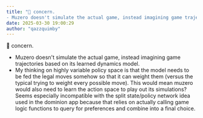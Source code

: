 ```yaml
---
title: "💭 concern.
- Muzero doesn't simulate the actual game, instead imagining game trajectories based on its..."
date: 2025-03-30 19:00:29
author: "qazzquimby"
---
```


💭 concern.
- Muzero doesn't simulate the actual game, instead imagining game trajectories based on its learned dynamics model.
- My thinking on highly variable policy space is that the model needs to be fed the legal moves somehow so that it can weight them (versus the typical trying to weight every possible move). This would mean muzero would also need to learn the action space to play out its simulations? Seems especially incompatible with the split state/policy network idea used in the dominion app because that relies on actually calling game logic functions to query for preferences and combine into a final choice.